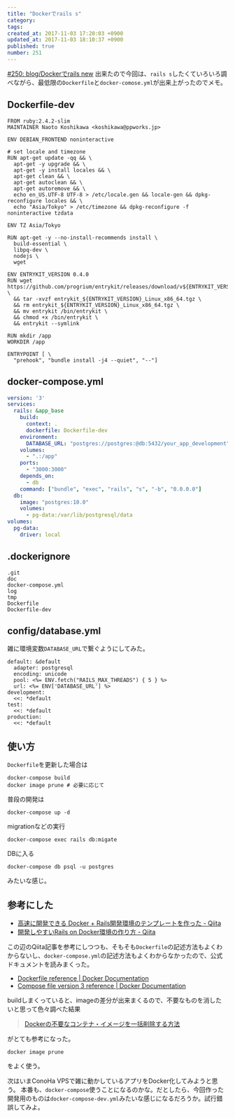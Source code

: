 ```yaml
---
title: "Dockerでrails s"
category: 
tags: 
created_at: 2017-11-03 17:20:03 +0900
updated_at: 2017-11-03 18:10:37 +0900
published: true
number: 251
---
```


[#250:  blog/Dockerでrails new](/posts/250) 出来たので今回は、`rails s`したくていろいろ調べながら、最低限の`Dockerfile`と`docker-comose.yml`が出来上がったのでメモ。

## Dockerfile-dev

```Dockerfile-dev
FROM ruby:2.4.2-slim
MAINTAINER Naoto Koshikawa <koshikawa@ppworks.jp>

ENV DEBIAN_FRONTEND noninteractive

# set locale and timezone
RUN apt-get update -qq && \
  apt-get -y upgrade && \
  apt-get -y install locales && \
  apt-get clean && \
  apt-get autoclean && \
  apt-get autoremove && \
  echo en_US.UTF-8 UTF-8 > /etc/locale.gen && locale-gen && dpkg-reconfigure locales && \
  echo "Asia/Tokyo" > /etc/timezone && dpkg-reconfigure -f noninteractive tzdata

ENV TZ Asia/Tokyo

RUN apt-get -y --no-install-recommends install \
  build-essential \
  libpq-dev \
  nodejs \
  wget

ENV ENTRYKIT_VERSION 0.4.0
RUN wget https://github.com/progrium/entrykit/releases/download/v${ENTRYKIT_VERSION}/entrykit_${ENTRYKIT_VERSION}_Linux_x86_64.tgz \
  && tar -xvzf entrykit_${ENTRYKIT_VERSION}_Linux_x86_64.tgz \
  && rm entrykit_${ENTRYKIT_VERSION}_Linux_x86_64.tgz \
  && mv entrykit /bin/entrykit \
  && chmod +x /bin/entrykit \
  && entrykit --symlink

RUN mkdir /app
WORKDIR /app

ENTRYPOINT [ \
  "prehook", "bundle install -j4 --quiet", "--"]
```

## docker-compose.yml

```docker-compose.yml
version: '3'
services:
  rails: &app_base
    build:
      context: .
      dockerfile: Dockerfile-dev
    environment:
      DATABASE_URL: "postgres://postgres:@db:5432/your_app_development"
    volumes:
      - ".:/app"
    ports:
      - "3000:3000"
    depends_on:
      - db
    command: ["bundle", "exec", "rails", "s", "-b", "0.0.0.0"]
  db:
    image: "postgres:10.0"
    volumes:
      - pg-data:/var/lib/postgresql/data
volumes:
  pg-data:
    driver: local
```

## .dockerignore

```.dockerignore
.git
doc
docker-compose.yml
log
tmp
Dockerfile
Dockerfile-dev
```

## config/database.yml

雑に環境変数`DATABASE_URL`で繋ぐようにしてみた。

```
default: &default
  adapter: postgresql
  encoding: unicode
  pool: <%= ENV.fetch("RAILS_MAX_THREADS") { 5 } %>
  url: <%= ENV['DATABASE_URL'] %>
development:
  <<: *default
test:
  <<: *default
production:
  <<: *default
```

## 使い方

`Dockerfile`を更新した場合は

```
docker-compose build
docker image prune # 必要に応じて
```

普段の開発は

```
docker-compose up -d
```

migrationなどの実行

```
docker-compose exec rails db:migate
```

DBに入る

```
docker-compose db psql -u postgres
```

みたいな感じ。

## 参考にした

- [高速に開発できる Docker + Rails開発環境のテンプレートを作った - Qiita](https://qiita.com/kawasin73/items/2253523be18e5afd994f)
- [開発しやすいRails on Docker環境の作り方 - Qiita](https://qiita.com/joker1007/items/9f54e763ae640f757cfb)

この辺のQiita記事を参考にしつつも、そもそも`Dockerfile`の記述方法もよくわからないし、`docker-compose.yml`の記述方法もよくわからなかったので、公式ドキュメントを読みまくった。

- [Dockerfile reference | Docker Documentation](https://docs.docker.com/engine/reference/builder/)
- [Compose file version 3 reference | Docker Documentation](https://docs.docker.com/compose/compose-file/)

buildしまくっていると、imageの差分が出来まくるので、不要なものを消したいと思って色々調べた結果

> [Dockerの不要なコンテナ・イメージを一括削除する方法](https://suin.io/537)

がとても参考になった。

```
docker image prune
```

をよく使う。

次はいまConoHa VPSで雑に動かしているアプリをDocker化してみようと思う。
本番も、`docker-compose`使うことになるのかな。だとしたら、今回作った開発用のものは`docker-compose-dev.yml`みたいな感じになるだろうか。試行錯誤してみよ。

